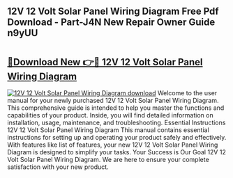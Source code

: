 ## 12V 12 Volt Solar Panel Wiring Diagram Free Pdf Download - Part-J4N New Repair Owner Guide n9yUU

# <h2><a href="http://dfu7sg.blite.top/?on=12V+12+Volt+Solar+Panel+Wiring+Diagram">🔗Download New 👉🔴 12V 12 Volt Solar Panel Wiring Diagram</a></h2>

[![12V 12 Volt Solar Panel Wiring Diagram download](https://i.imgur.com/lujVjoI.png)](http://dfu7sg.blite.top/?on=12V+12+Volt+Solar+Panel+Wiring+Diagram)
Welcome to the user manual for your newly purchased 12V 12 Volt Solar Panel Wiring Diagram. This comprehensive guide is intended to help you master the functions and capabilities of your product. Inside, you will find detailed information on installation, usage, maintenance, and troubleshooting. Essential Instructions 12V 12 Volt Solar Panel Wiring Diagram This manual contains essential instructions for setting up and operating your product safely and effectively. With features like list of features, your new 12V 12 Volt Solar Panel Wiring Diagram is designed to simplify your tasks. Your Success is Our Goal 12V 12 Volt Solar Panel Wiring Diagram. We are here to ensure your complete satisfaction with your new product.
